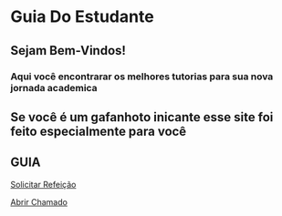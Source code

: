 # Guia Do Estudante
## Sejam Bem-Vindos!
### Aqui você encontrarar os melhores tutorias para sua nova jornada academica
## Se você é um gafanhoto inicante esse site foi feito especialmente para você
## GUIA
[Solicitar Refeição](https://www.exemplo.com)

[Abrir Chamado](https://www.exemplo.com)

